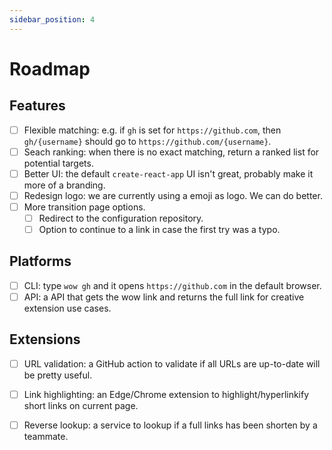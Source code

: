 ```yaml
---
sidebar_position: 4
---
```


# Roadmap

## Features

- [ ] Flexible matching: e.g. if `gh` is set for `https://github.com`, then `gh/{username}` should go to `https://github.com/{username}`.
- [ ] Seach ranking: when there is no exact matching, return a ranked list for potential targets.
- [ ] Better UI: the default `create-react-app` UI isn't great, probably make it more of a branding.
- [ ] Redesign logo: we are currently using a emoji as logo. We can do better.
- [ ] More transition page options.
    - [ ] Redirect to the configuration repository.
    - [ ] Option to continue to a link in case the first try was a typo.

## Platforms

- [ ] CLI: type `wow gh` and it opens `https://github.com` in the default browser.
- [ ] API: a API that gets the wow link and returns the full link for creative extension use cases.

## Extensions

- [ ] URL validation: a GitHub action to validate if all URLs are up-to-date will be pretty useful.
- [ ] Link highlighting: an Edge/Chrome extension to highlight/hyperlinkify short links on current page.
- [ ] Reverse lookup: a service to lookup if a full links has been shorten by a teammate.
 
